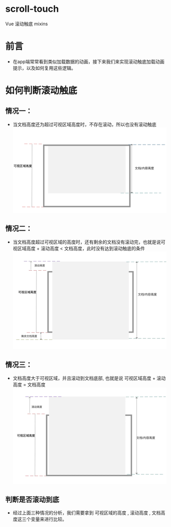 # scroll-touch
Vue 滚动触底 mixins
# 前言
* 在app端常常看到类似加载数据的动画，接下来我们来实现滚动触底加载动画提示，以及如何复用这些逻辑。
# 如何判断滚动触底
## 情况一：
* 当文档高度还为超过可视区域高度时，不存在滚动，所以也没有滚动触底
![image](https://github.com/maqun520/scroll-touch/blob/master/1.png)
## 情况二：
* 当文档高度超过可视区域的高度时，还有剩余的文档没有滚动完，也就是说可视区域高度 + 滚动高度 < 文档高度，此时没有达到滚动触底的条件
![image](https://github.com/maqun520/scroll-touch/blob/master/2.png)
## 情况三：
* 文档高度大于可视区域，并且滚动到文档底部, 也就是说 可视区域高度 + 滚动高度 = 文档高度
![image](https://github.com/maqun520/scroll-touch/blob/master/3.png)
## 判断是否滚动到底

* 经过上面三种情况的分析，我们需要拿到 可视区域的高度 , 滚动高度 , 文档高度这三个变量来进行比较。
